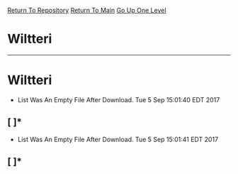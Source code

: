 [Return To Repository](https://github.com/deathbybandaid/piholeparser/)
[Return To Main](https://github.com/deathbybandaid/piholeparser/blob/master/RecentRunLogs/Mainlog.md)
[Go Up One Level](https://github.com/deathbybandaid/piholeparser/blob/master/RecentRunLogs/TopLevelScripts/.md)
# Wiltteri
____________________________________
# Wiltteri
*  List Was An Empty File After Download. Tue 5 Sep 15:01:40 EDT 2017
## [ ]*
*  List Was An Empty File After Download. Tue 5 Sep 15:01:41 EDT 2017
## [ ]*
